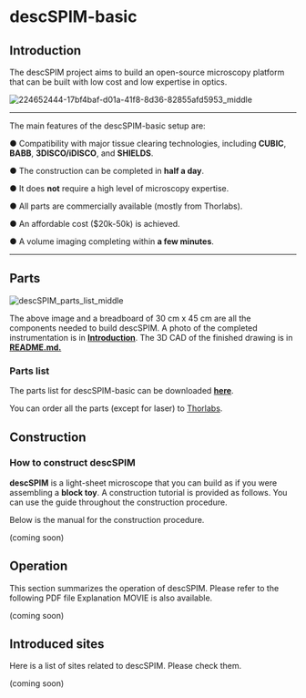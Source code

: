 # descSPIM-basic



## Introduction

The descSPIM project aims to build an open-source microscopy platform that can be built with low cost and low expertise in optics.

![224652444-17bf4baf-d01a-41f8-8d36-82855afd5953_middle](https://github.com/dbsb-juntendo/descSPIM/assets/126061350/e8191d5c-51ed-4f7b-bbf8-f89b7c95626c)

***

The main features of the descSPIM-basic setup are:

 ● Compatibility with major tissue clearing technologies, including **CUBIC**, **BABB**, **3DISCO/iDISCO**, and **SHIELDS**.
 
 ● The construction can be completed in **half a day**. 
 
 ● It does **not** require a high level of microscopy expertise. 

 ● All parts are commercially available (mostly from Thorlabs).

 ● An affordable cost ($20k-50k) is achieved.
 
 ● A volume imaging completing within **a few minutes**.
 
 ___

## Parts

![descSPIM_parts_list_middle](https://github.com/dbsb-juntendo/descSPIM/assets/126061350/b7847186-f8bb-4b6b-9544-b46f29f72eb3)

The above image and a breadboard of 30 cm x 45 cm are all the components needed to build descSPIM.
A photo of the completed instrumentation is in **[Introduction](https://github.com/dbsb-juntendo/descSPIM/blob/main/descSPIM-basic.md#introduction)**.
The 3D CAD of the finished drawing is in **[README.md.](https://github.com/dbsb-juntendo/descSPIM/blob/main/README.md)**

### Parts list

The parts list for descSPIM-basic can be downloaded **[here](https://github.com/dbsb-juntendo/descSPIM/blob/main/descSPIM_part_list_230502.xlsx)**.

You can order all the parts (except for laser) to [Thorlabs](https://www.thorlabs.com).

## Construction

### How to construct descSPIM

**descSPIM** is a light-sheet microscope that you can build as if you were assembling a **block toy**. A construction tutorial is provided as follows. You can use the guide throughout the construction procedure.

Below is the manual for the construction procedure.

(coming soon)

## Operation

This section summarizes the operation of descSPIM. Please refer to the following PDF file Explanation MOVIE is also available.

(coming soon)

## Introduced sites

Here is a list of sites related to descSPIM. Please check them.

(coming soon)

